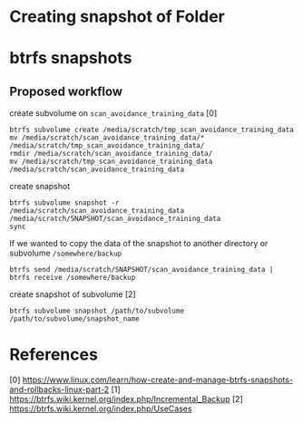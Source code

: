 # Creating snapshot of Folder

# btrfs snapshots

## Proposed workflow
create subvolume on `scan_avoidance_training_data` [0]

    btrfs subvolume create /media/scratch/tmp_scan_avoidance_training_data 
    mv /media/scratch/scan_avoidance_training_data/*  /media/scratch/tmp_scan_avoidance_training_data/
    rmdir /media/scratch/scan_avoidance_training_data/
    mv /media/scratch/tmp_scan_avoidance_training_data /media/scratch/scan_avoidance_training_data

create snapshot

    btrfs subvolume snapshot -r /media/scratch/scan_avoidance_training_data /media/scratch/SNAPSHOT/scan_avoidance_training_data
    sync

If we wanted to copy the data of the snapshot to another directory or subvolume `/somewhere/backup`

    btrfs send /media/scratch/SNAPSHOT/scan_avoidance_training_data | btrfs receive /somewhere/backup

create snapshot of subvolume [2]

    btrfs subvolume snapshot /path/to/subvolume /path/to/subvolume/snapshot_name

# References

[0] https://www.linux.com/learn/how-create-and-manage-btrfs-snapshots-and-rollbacks-linux-part-2
[1] https://btrfs.wiki.kernel.org/index.php/Incremental_Backup
[2] https://btrfs.wiki.kernel.org/index.php/UseCases
